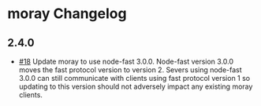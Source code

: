 # moray Changelog

## 2.4.0

- [#18](https://github.com/joyent/moray/issues/18) Update moray to use node-fast
  3.0.0. Node-fast version 3.0.0 moves the fast protocol version to
  version 2. Severs using node-fast 3.0.0 can still communicate with clients
  using fast protocol version 1 so updating to this version should not adversely
  impact any existing moray clients.
